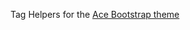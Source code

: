 Tag Helpers for the [Ace Bootstrap theme](https://wrapbootstrap.com/theme/ace-responsive-admin-template-WB0B30DGR)